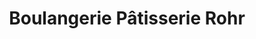 ---
title: "Boulangerie Pâtisserie Rohr"
url: /montbronn/boulangerie-patisserie-rohr/
shop: boulangerie
---